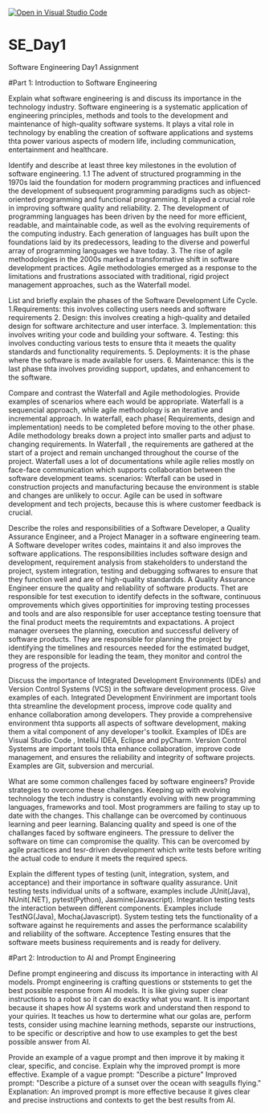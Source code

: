 [![Open in Visual Studio Code](https://classroom.github.com/assets/open-in-vscode-2e0aaae1b6195c2367325f4f02e2d04e9abb55f0b24a779b69b11b9e10269abc.svg)](https://classroom.github.com/online_ide?assignment_repo_id=18401780&assignment_repo_type=AssignmentRepo)
# SE_Day1
Software Engineering Day1 Assignment

#Part 1: Introduction to Software Engineering

Explain what software engineering is and discuss its importance in the technology industry.
Software engineering is a systematic application of engineering principles, methods and tools to the development and maintenance of high-quality software systems. It plays a vital role in technology by enabling the creation of software applications and systems thta power various aspects of modern life, including communication, entertainment and healthcare. 

Identify and describe at least three key milestones in the evolution of software engineering.
1.1 The advent of structured programming in the 1970s laid the foundation for modern programming practices and influenced the development of subsequent programming paradigms such as object-oriented programming and functional programming. It played a crucial role in improving software quality and reliability.
2. The development of programming languages has been driven by the need for more efficient, readable, and maintainable code, as well as the evolving requirements of the computing industry. Each generation of languages has built upon the foundations laid by its predecessors, leading to the diverse and powerful array of programming languages we have today.
3. The rise of agile methodologies in the 2000s marked a transformative shift in software development practices. Agile methodologies emerged as a response to the limitations and frustrations associated with traditional, rigid project management approaches, such as the Waterfall model.

List and briefly explain the phases of the Software Development Life Cycle.
1.Requirements: this involves collecting users needs and software requirements
2. Design: this involves creating a high-quality and detailed design for software architecture and user interface. 
3. Implementation: this involves writing your code and building your software. 
4. Testing: this involves conducting various tests to ensure thta it meaets the quality standards and functionality requirements. 
5.  Deployments: it is the phase where the software is made available for users. 
6. Maintenance: this is the last phase thta involves providing support,  updates, and enhancement to the software. 

Compare and contrast the Waterfall and Agile methodologies. Provide examples of scenarios where each would be appropriate.
Waterfall is a sequencial approach, while agile methodology is an iterative and incremental approach. In waterfall, each phase( Requirements,  design and implementation) needs to be completed before moving to the other phase. Adile methodology breaks down a project into smaller parts and adjust to changing requirements. In Waterfall , the requirements are gathered at the start of a project and remain unchanged throughout the course of the project. Waterfall uses a lot of documentations  while agile relies mostly on face-face communication which supports collaboration between the software development teams. 
scenarios: Wterfall can be used in construction projects and manufacturing because the environment is stable and changes are unlikely to occur.  Agile can be used in software development and tech projects, because this is where customer feedback is crucial. 

Describe the roles and responsibilities of a Software Developer, a Quality Assurance Engineer, and a Project Manager in a software engineering team.
A Software developer writes codes, maintains it and also improves the software applications. The responsibilities includes software design and development, requirement analysis from stakeholders to understand the project, system integration, testing and debugging softwares to ensure that they function well and are of high-quality standardds. 
A Quality Assurance Engineer ensure the quality and reliability of software products. Thet are responsible for test execution  to identify defects in the software, continuous omprovements which gives opportinities for improving testing processes and tools and are also responsible for user acceptance testing toensure that the final product meets the requiremtnts and expactations. 
A project manager oversees the planning, execution and successful delivery of software products. They are responsible for planning the project by identifying the timelines and resources needed for the estimated budget, they are responsible for leading the team, they monitor and control the progress of the projects.

Discuss the importance of Integrated Development Environments (IDEs) and Version Control Systems (VCS) in the software development process. Give examples of each.
Integrated Development Envirinment are important tools thta streamline the development process, improve code quality and enhance collaboration among developers.  They provide a comprehensive environment thta supports all aspects of software development, making them a vital component of any developer's toolkit. Examples of IDEs are Visual Studio Code ,  IntelliJ IDEA, Eclipse and pyCharm. 
Version Control Systems are important tools thta enhance collaboration, improve code management, and ensures the reliability and integrity of software projects. Examples are Git, subversion and mercurial. 

What are some common challenges faced by software engineers? Provide strategies to overcome these challenges.
Keeping up with evolving technology the tech industry is constantly evolving with new programming languages, frameworks and tool. Most programmers are failing to stay up to date with the changes. This challange can be overcomed by continuous learning and peer learning. 
Balancing quality and speed is one of the challanges faced by software engineers. The pressure to deliver the software on time can compromise the quality.  This can be overcomed by agile practices and tesr-driven development  which write tests before writing the actual code to endure it meets the required specs. 

Explain the different types of testing (unit, integration, system, and acceptance) and their importance in software quality assurance.
Unit testing tests individual units of a software, examples include JUnit(Java), NUnit(.NET), pytest(Python), Jasmine(Javascript).
Integration testing tests the interaction between different components. Examples include TestNG(Java),  Mocha(Javascript).
System testing tets the functionality of a software against he requirements and asses the performance scalability and reliability of the software. 
Acceptence Testing ensures that the software meets business requirements and is ready for delivery.  

#Part 2: Introduction to AI and Prompt Engineering


Define prompt engineering and discuss its importance in interacting with AI models.
Prompt engineering is crafting questions or ststements to get the best possible response from AI models.  It is like giving super clear instructions to a robot so it can do exactky what you want. It is important because it shapes how AI systems work and understand then respond to your quiries.  It teaches us how to dertermine what our golas are, perform tests, consider using machine learning methods, separste our instructions, to be specific or descriptive and how to use examples to get the best possible answer from AI. 

Provide an example of a vague prompt and then improve it by making it clear, specific, and concise. Explain why the improved prompt is more effective.
Example of a vague prompt: "Describe a picture"
Improved prompt: "Describe a picture of a sunset over the ocean with seagulls flying."
Explanation: An improved prompt is more effective because it gives clear and precise instructions and contexts to get the best results from AI. 
